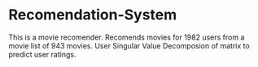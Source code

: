 # Recomendation-System
This is a movie recomender. Recomends movies for 1982 users from a movie list of 943 movies.
User Singular Value Decomposion of matrix to predict user ratings.

